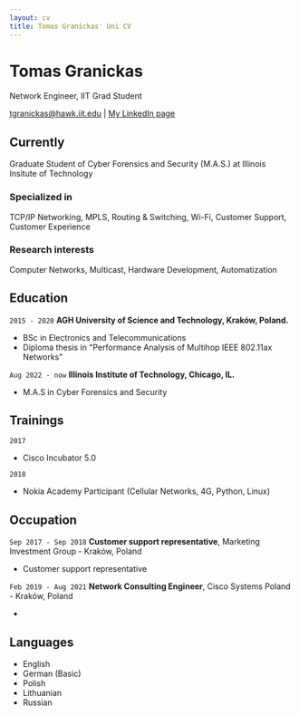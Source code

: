 ```yaml
---
layout: cv
title: Tomas Granickas' Uni CV
---
```

# Tomas Granickas
Network Engineer, IIT Grad Student

<div id="webaddress">
<a href="mailto:tgranickas@hawk.iit.edu">tgranickas@hawk.iit.edu</a>
| <a href="https://www.linkedin.com/in/tomas-granickas-02b422ba/">My LinkedIn page</a>
</div>

## Currently

Graduate Student of Cyber Forensics and Security (M.A.S.) at Illinois Insitute of Technology

### Specialized in

TCP/IP Networking, MPLS, Routing & Switching, Wi-Fi, Customer Support, Customer Experience 


### Research interests

Computer Networks, Multicast, Hardware Development, Automatization


## Education

`2015 - 2020`
__AGH University of Science and Technology, Kraków, Poland.__

- BSc in Electronics and Telecommunications
- Diploma thesis in "Performance Analysis of Multihop IEEE 802.11ax Networks"

`Aug 2022 - now`
__Illinois Institute of Technology, Chicago, IL.__

- M.A.S in Cyber Forensics and Security


<!--
## Certifications

`2018`
- Certified LabVIEW Associate Developer (CLAD) 

`2019` 
- Cisco Certified Network Associate (CCNA-R&S) 
- Cisco Certified Network Professional (CCNP-R&S)

`2020` 
- Cisco Certified Network Professional (CCNP-Enterprise) 

`2021`
- Cisco Certified DevNet Associate

`2022`
- NSE 4 Network Security Professional
-->


## Trainings

`2017`
- Cisco Incubator 5.0

`2018`
- Nokia Academy Participant (Cellular Networks, 4G, Python, Linux)


## Occupation

`Sep 2017 - Sep 2018`
__Customer support representative__, Marketing Investment Group - Kraków, Poland

- Customer support representative

`Feb 2019 - Aug 2021`
__Network Consulting Engineer__, Cisco Systems Poland - Kraków, Poland

- 

## Languages


- English 
- German (Basic)
- Polish 
- Lithuanian
- Russian


<!-- ### Footer

Last updated: May 2013 -->


